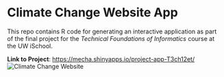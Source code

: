 # Climate Change Website App 
This repo contains R code for generating an interactive application as part of the final project
for the _Technical Foundations of Informatics_ course at the UW iSchool.

**Link to Project**: https://mecha.shinyapps.io/project-app-T3ch12et/
<img src="https://github.com/T3ch12et/git-lfs/blob/main/Climate%20Change%20Website.gif" img alt = "Climate Change Website"/>
